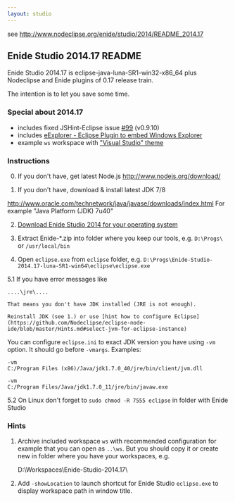 ```yaml
---
layout: studio
---
```


see <http://www.nodeclipse.org/enide/studio/2014/README_2014.17>

## Enide Studio 2014.17 README

Enide Studio 2014.17 is eclipse-java-luna-SR1-win32-x86_64 plus
Nodeclipse and Enide plugins of 0.17 release train.

The intention is to let you save some time.

### Special about 2014.17

- includes fixed JSHint-Eclipse issue [#99](https://github.com/eclipsesource/jshint-eclipse/issues/99) (v0.9.10)
- includes [eExplorer - Eclipse Plugin to embed Windows Explorer](https://github.com/culmat/eExplorer)
- example `ws` workspace with ["Visual Studio" theme](http://themes.jeeeyul.net/top)

### Instructions

0. If you don't have, get latest Node.js <http://www.nodejs.org/download/>

1. If you don't have, download & install latest JDK 7/8

 <http://www.oracle.com/technetwork/java/javase/downloads/index.html>
 For example "Java Platform (JDK) 7u40"

2. [Download Enide Studio 2014 for your operating system](https://sourceforge.net/projects/nodeclipse/files/Enide-Studio-2014/)

3. Extract Enide-*.zip into folder where you keep our tools, e.g. `D:\Progs\` or `/usr/local/bin`

4. Open `eclipse.exe` from `eclipse` folder, e.g. <code>D:\Progs\Enide-Studio-2014.17-luna-SR1-win64\eclipse\eclipse.exe</code>

5.1 If you have error messages like

	....\jre\....
	
	That means you don't have JDK installed (JRE is not enough).
	
	Reinstall JDK (see 1.) or use [hint how to configure Eclipse](https://github.com/Nodeclipse/eclipse-node-ide/blob/master/Hints.md#select-jvm-for-eclipse-instance)
	
You can configure `eclipse.ini` to exact JDK version you have using `-vm` option.
It should go before `-vmargs`. Examples:
	
	-vm
	C:/Program Files (x86)/Java/jdk1.7.0_40/jre/bin/client/jvm.dll
	
	-vm
	C:/Program Files/Java/jdk1.7.0_11/jre/bin/javaw.exe
		
5.2 On Linux don't forget to `sudo chmod -R 7555 eclipse` in folder with Enide Studio

### Hints

1. Archive included workspace `ws` with recommended configuration for example that you can open as `..\ws`.
But you should copy it or create new in folder where you have your workspaces, e.g. 

	D:\Workspaces\Enide-Studio-2014.17\
	
2. Add `-showLocation` to launch shortcut for Enide Studio `eclipse.exe` to display workspace path in window title.
	
